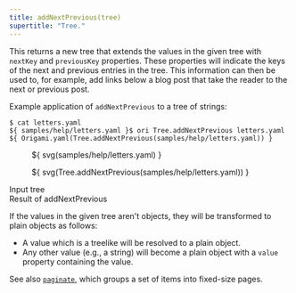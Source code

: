 ```yaml
---
title: addNextPrevious(tree)
supertitle: "Tree."
---
```


This returns a new tree that extends the values in the given tree with `nextKey` and `previousKey` properties. These properties will indicate the keys of the next and previous entries in the tree. This information can then be used to, for example, add links below a blog post that take the reader to the next or previous post.

Example application of `addNextPrevious` to a tree of strings:

```console
$ cat letters.yaml
${ samples/help/letters.yaml }$ ori Tree.addNextPrevious letters.yaml
${ Origami.yaml(Tree.addNextPrevious(samples/help/letters.yaml)) }
```

<div class="sideBySide">
  <figure>
    ${ svg(samples/help/letters.yaml) }
  </figure>
  <figure>
    ${ svg(Tree.addNextPrevious(samples/help/letters.yaml)) }
  </figure>
  <figcaption>Input tree</figcaption>
  <figcaption>Result of addNextPrevious</figcaption>
</div>

If the values in the given tree aren't objects, they will be transformed to plain objects as follows:

- A value which is a treelike will be resolved to a plain object.
- Any other value (e.g., a string) will become a plain object with a `value` property containing the value.

See also [`paginate`](paginate.html), which groups a set of items into fixed-size pages.
